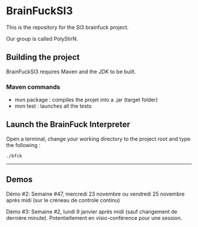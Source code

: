 # BrainFuckSI3

This is the repository for the SI3 brainfuck project.

Our group is called PolyStirN.

## Building the project

BrainFuckSI3 requires Maven and the JDK to be built.

### Maven commands

- mvn package : compiles the projet into a .jar (target folder)
- mvn test : launches all the tests

## Launch the BrainFuck Interpreter

Open a terminal, change your working directory to the project root and type the following :

```
./bfck
```

---

## Demos

Démo #2:
Semaine #47, mercredi 23 novembre ou vendredi 25 novembre après midi (sur le créneau de controle continu)

Démo #3:
Semaine #2, lundi 9 janvier après midi (sauf changement de dernière minute). Potentiellement en visio-conférence pour une session.
